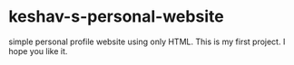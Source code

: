 # keshav-s-personal-website
simple personal profile website using only HTML.
This is my first project.
I hope you like it.
